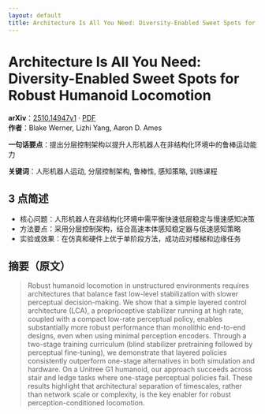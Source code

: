 ```yaml
---
layout: default
title: Architecture Is All You Need: Diversity-Enabled Sweet Spots for Robust Humanoid Locomotion
---
```


# Architecture Is All You Need: Diversity-Enabled Sweet Spots for Robust Humanoid Locomotion
**arXiv**：[2510.14947v1](https://arxiv.org/abs/2510.14947) · [PDF](https://arxiv.org/pdf/2510.14947.pdf)  
**作者**：Blake Werner, Lizhi Yang, Aaron D. Ames  

**一句话要点**：提出分层控制架构以提升人形机器人在非结构化环境中的鲁棒运动能力

**关键词**：人形机器人运动, 分层控制架构, 鲁棒性, 感知策略, 训练课程

## 3 点简述
- 核心问题：人形机器人在非结构化环境中需平衡快速低层稳定与慢速感知决策
- 方法要点：采用分层控制架构，结合高速本体感知稳定器与低速感知策略
- 实验或效果：在仿真和硬件上优于单阶段方法，成功应对楼梯和边缘任务

## 摘要（原文）

> Robust humanoid locomotion in unstructured environments requires
> architectures that balance fast low-level stabilization with slower perceptual
> decision-making. We show that a simple layered control architecture (LCA), a
> proprioceptive stabilizer running at high rate, coupled with a compact low-rate
> perceptual policy, enables substantially more robust performance than
> monolithic end-to-end designs, even when using minimal perception encoders.
> Through a two-stage training curriculum (blind stabilizer pretraining followed
> by perceptual fine-tuning), we demonstrate that layered policies consistently
> outperform one-stage alternatives in both simulation and hardware. On a Unitree
> G1 humanoid, our approach succeeds across stair and ledge tasks where one-stage
> perceptual policies fail. These results highlight that architectural separation
> of timescales, rather than network scale or complexity, is the key enabler for
> robust perception-conditioned locomotion.

